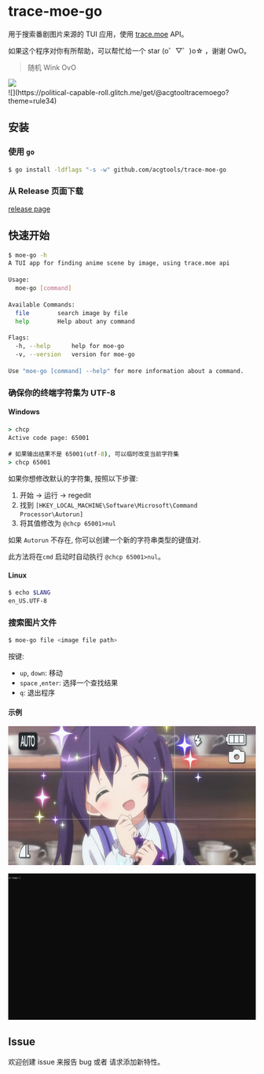 # trace-moe-go

用于搜索番剧图片来源的 TUI 应用，使用 [trace.moe](https://trace.moe/) API。

如果这个程序对你有所帮助，可以帮忙给一个 star (o゜▽゜)o☆ ，谢谢 OwO。

> 随机 Wink OvO

<img src="https://waifu-getter.vercel.app/sfw?eps=wink" />

<br />
<!-- 
  If you want to use your own Moe-Counter
  please refer to the tutorial 
  in its original repo: https://github.com/journey-ad/Moe-Counter
  and deploy it to the Replit or Glitch
-->
![](https://political-capable-roll.glitch.me/get/@acgtooltracemoego?theme=rule34)

## 安装

### 使用 `go`

```sh
$ go install -ldflags "-s -w" github.com/acgtools/trace-moe-go
```

### 从 Release 页面下载

[release page](https://github.com/acgtools/trace-moe-go/releases)

## 快速开始

```sh
$ moe-go -h
A TUI app for finding anime scene by image, using trace.moe api

Usage:
  moe-go [command]

Available Commands:
  file        search image by file
  help        Help about any command

Flags:
  -h, --help      help for moe-go
  -v, --version   version for moe-go

Use "moe-go [command] --help" for more information about a command.
```

### 确保你的终端字符集为 UTF-8

#### Windows

```cmd
> chcp
Active code page: 65001

# 如果输出结果不是 65001(utf-8), 可以临时改变当前字符集
> chcp 65001
```

如果你想修改默认的字符集, 按照以下步骤:

1. 开始 -> 运行 -> regedit
2. 找到 `[HKEY_LOCAL_MACHINE\Software\Microsoft\Command Processor\Autorun]`
3. 将其值修改为 `@chcp 65001>nul`

如果 `Autorun` 不存在, 你可以创建一个新的字符串类型的键值对.

此方法将在`cmd` 启动时自动执行 `@chcp 65001>nul`。

#### Linux

```sh
$ echo $LANG
en_US.UTF-8
```

### 搜索图片文件

```sh
$ moe-go file <image file path>
```

按键:

- `up`, `down`: 移动
- `space` ,`enter`: 选择一个查找结果
- `q`: 退出程序

#### 示例

![gochiusa_rize](https://raw.githubusercontent.com/dreamjz/pics/main/pics/2023/202312042054552.jpg)

![1](https://raw.githubusercontent.com/dreamjz/pics/main/pics/2023/202312042051978.gif)

## Issue

欢迎创建 issue 来报告 bug 或者 请求添加新特性。
